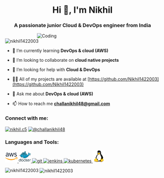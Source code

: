 <h1 align="center">Hi 👋, I'm Nikhil</h1>
<h3 align="center">A passionate junior Cloud & DevOps engineer from India</h3>
<img align="right" alt="Coding" width="400" src="https://media2.giphy.com/media/v1.Y2lkPTc5MGI3NjExY293NXpzMmxibWx4dTA4N2dtZWNremhzcXJsYzZyN2VubXQyenBndyZlcD12MV9pbnRlcm5hbF9naWZfYnlfaWQmY3Q9Zw/qgQUggAC3Pfv687qPC/giphy.webp">

<p align="left"> <img src="https://komarev.com/ghpvc/?username=nikhil1422003&label=Profile%20views&color=0e75b6&style=flat" alt="nikhil1422003" /> </p>

- 🌱 I’m currently learning **DevOps & cloud (AWS)**

- 👯 I’m looking to collaborate on **cloud native projects**

- 🤝 I’m looking for help with **Cloud & DevOps**

- 👨‍💻 All of my projects are available at [https://github.com/Nikhil1422003](https://github.com/Nikhil1422003)

- 💬 Ask me about **DevOps & cloud (AWS)**

- 📫 How to reach me **challanikhil48@gmail.com**

<h3 align="left">Connect with me:</h3>
<p align="left">
<a href="https://instagram.com/nikhil.c5" target="blank"><img align="center" src="https://raw.githubusercontent.com/rahuldkjain/github-profile-readme-generator/master/src/images/icons/Social/instagram.svg" alt="nikhil.c5" height="30" width="40" /></a>
<a href="https://medium.com/@challanikhil48" target="blank"><img align="center" src="https://raw.githubusercontent.com/rahuldkjain/github-profile-readme-generator/master/src/images/icons/Social/medium.svg" alt="@challanikhil48" height="30" width="40" /></a>
</p>

<h3 align="left">Languages and Tools:</h3>
<p align="left"> <a href="https://aws.amazon.com" target="_blank" rel="noreferrer"> <img src="https://raw.githubusercontent.com/devicons/devicon/master/icons/amazonwebservices/amazonwebservices-original-wordmark.svg" alt="aws" width="40" height="40"/> </a> <a href="https://www.docker.com/" target="_blank" rel="noreferrer"> <img src="https://raw.githubusercontent.com/devicons/devicon/master/icons/docker/docker-original-wordmark.svg" alt="docker" width="40" height="40"/> </a> <a href="https://git-scm.com/" target="_blank" rel="noreferrer"> <img src="https://www.vectorlogo.zone/logos/git-scm/git-scm-icon.svg" alt="git" width="40" height="40"/> </a> <a href="https://www.jenkins.io" target="_blank" rel="noreferrer"> <img src="https://www.vectorlogo.zone/logos/jenkins/jenkins-icon.svg" alt="jenkins" width="40" height="40"/> </a> <a href="https://kubernetes.io" target="_blank" rel="noreferrer"> <img src="https://www.vectorlogo.zone/logos/kubernetes/kubernetes-icon.svg" alt="kubernetes" width="40" height="40"/> </a> <a href="https://www.linux.org/" target="_blank" rel="noreferrer"> <img src="https://raw.githubusercontent.com/devicons/devicon/master/icons/linux/linux-original.svg" alt="linux" width="40" height="40"/> </a> </p>

<p><img align="left" src="https://github-readme-stats.vercel.app/api/top-langs?username=nikhil1422003&show_icons=true&locale=en&layout=compact" alt="nikhil1422003" /></p>

<p>&nbsp;<img align="center" src="https://github-readme-stats.vercel.app/api?username=nikhil1422003&show_icons=true&locale=en" alt="nikhil1422003" /></p>
